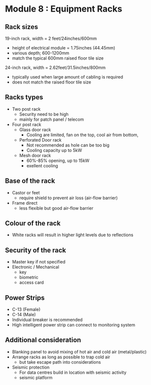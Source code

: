 # Module 8 : Equipment Racks
## Rack sizes
19-inch rack, width = 2 feet/24inches/600mm
- height of electrical module = 1.75inches (44.45mm)
- various depth; 600-1200mm
- match the typical 600mm raised floor tile size

24-inch rack, width = 2.62feet/31.5inches/800mm
- typically used when large amount of cabling is required
- does not match the raised floor tile size

## Racks types
- Two post rack
  - Security need to be high
  - mainly for patch panel / telecom
- Four post rack
  - Glass door rack
    - Cooling are limited, fan on the top, cool air from bottom,
  - Perforated Door rack
    - Not recommended as hole can be too big
    - Cooling capacity up to 5kW
  - Mesh door rack
    - 60%-85% opening, up to 15kW
    - exellent cooling

## Base of the rack
- Castor or feet
  - require shield to prevent air loss (air-flow barrier)
- Frame direct
  - less flexible but good air-flow barrier
 
## Colour of the rack
- White racks will result in higher light levels due to reflections

## Security of the rack
- Master key if not specified
- Electronic / Mechanical
  - key
  - biometric
  - access card

## Power Strips
- C-13 (Female)
- C-14 (Male)
- Individual breaker is recommended
- High intelligent power strip can connect to monitoring system

## Additional consideration
- Blanking panel to avoid mixing of hot air and cold air (metal/plastic)
- Arrange racks as long as possible to trap cold air
  - but take escape path into considerations
- Seismic protection
  - For data centres build in location with seismic activity
  - seismic platform

